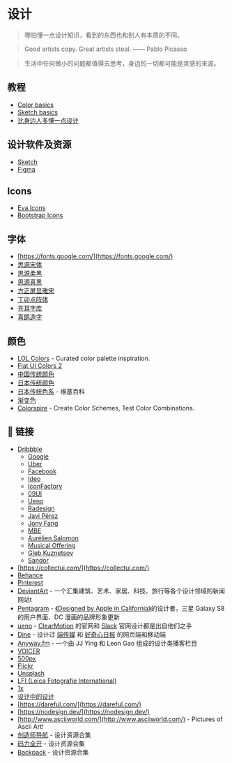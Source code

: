 # 设计

> 哪怕懂一点设计知识，看到的东西也和别人有本质的不同。

> Good artists copy. Great artists steal. —— Pablo Picasso

> 生活中任何微小的问题都值得去思考，身边的一切都可能是灵感的来源。

## 教程

- [Color basics](https://boxueio.com/series/color-basics/)
- [Sketch basics](https://boxueio.com/series/sketch-basics/)
- [比身边人多懂一点设计](https://sspai.com/series/67/list/)

## 设计软件及资源

- [Sketch](./Sketch.md)
- [Figma](./Figma.md)

## Icons

- [Eva Icons](https://github.com/akveo/eva-icons/)
- [Bootstrap Icons](https://github.com/twbs/icons/)

## 字体

- [https://fonts.google.com/](https://fonts.google.com/)
- [思源宋体](https://source.typekit.com/source-han-serif/tw/)
- [思源柔黑](http://jikasei.me/font/genjyuu/)
- [思源真黑](http://jikasei.me/font/genshin/)
- [方正屏显雅宋](http://www.foundertype.com/index.php/FontInfo/index/id/402.html/)
- [丁卯点阵体](https://3type.cn/fonts/dinkie_bitmap/)
- [苍耳字库](http://tsanger.cn/)
- [喜鹊造字](https://www.luckytype.com/)

## 颜色

- [LOL Colors](https://www.webdesignrankings.com/resources/lolcolors/) - Curated color palette inspiration.
- [Flat UI Colors 2](https://flatuicolors.com/)
- [中国传统颜色](http://zhongguose.com/)
- [日本传统颜色](https://nipponcolors.com/)
- [日本传统色系](https://zh.wikipedia.org/wiki/日本传统色系/) - 维基百科
- [渐变色](https://uigradients.com/)
- [Colorspire](https://www.colorspire.com/) - Create Color Schemes, Test Color Combinations.

## 🔗 链接

- [Dribbble](https://dribbble.com/)
  - [Google](https://dribbble.com/google/)
  - [Uber](https://dribbble.com/DesigningUber/)
  - [Facebook](https://dribbble.com/Facebook/)
  - [Ideo](https://dribbble.com/ideo/)
  - [IconFactory](https://dribbble.com/iconfactory/)
  - [09UI](https://dribbble.com/hi09ui/)
  - [Ueno](https://dribbble.com/ueno/)
  - [Radesign](https://dribbble.com/RDDteam/)
  - [Javi Pérez](https://dribbble.com/javiperez/)
  - [Jony Fang](https://dribbble.com/jonyfang/)
  - [MBE](https://dribbble.com/Madebyelvis/)
  - [Aurélien Salomon](https://dribbble.com/aureliensalomon/)
  - [Musical Offering](https://dribbble.com/bwv1068/)
  - [Gleb Kuznetsov](https://dribbble.com/glebich/)
  - [Sandor](https://dribbble.com/sandor/)
- [https://collectui.com/](https://collectui.com/)
- [Behance](https://www.behance.net/)
- [Pinterest](https://www.pinterest.com/)
- [DeviantArt](https://www.deviantart.com/) - 一个汇集建筑、艺术、家居、科技、旅行等各个设计领域的新闻网站t
- [Pentagram](https://www.pentagram.com/) - [《Designed by Apple in California》](https://www.apple.com/newsroom/2016/11/designed-by-apple-in-california-chronicles-20-years-of-apple-design/)的设计者，三星 Galaxy S8 的用户界面、DC 漫画的品牌形象更新
- [ueno](https://ueno.co/) - [ClearMotion](https://www.clearmotion.com/) 的官网和 [Slack](https://slack.com/) 官网设计都是出自他们之手
- [Dine](https://dinehq.com/) - 设计过 [端传媒](https://theinitium.com/) 和 [好奇心日报](http://www.qdaily.com/) 的网页端和移动端
- [Anyway.fm](https://anyway.fm/) - 一个由 JJ Ying 和 Leon Gao 组成的设计类播客栏目
- [VOICER](http://www.voicer.me/)
- [500px](https://500px.com/)
- [Flickr](https://www.flickr.com/)
- [Unsplash](https://unsplash.com/)
- [LFI (Leica Fotografie International)](https://lfi-online.de/ceemes/en/gallery/)
- [1x](https://1x.com/)
- [设计中的设计](https://book.douban.com/subject/1941558/)
- [https://dareful.com/](https://dareful.com/)
- [https://nodesign.dev/](https://nodesign.dev/)
- [http://www.asciiworld.com/](http://www.asciiworld.com/) - Pictures of Ascii Art!
- [创造师导航](http://chuangzaoshi.com/) - 设计资源合集
- [码力全开](https://www.maliquankai.com/) - 设计资源合集
- [Backpack](https://backpack.github.io/) - 设计资源合集
